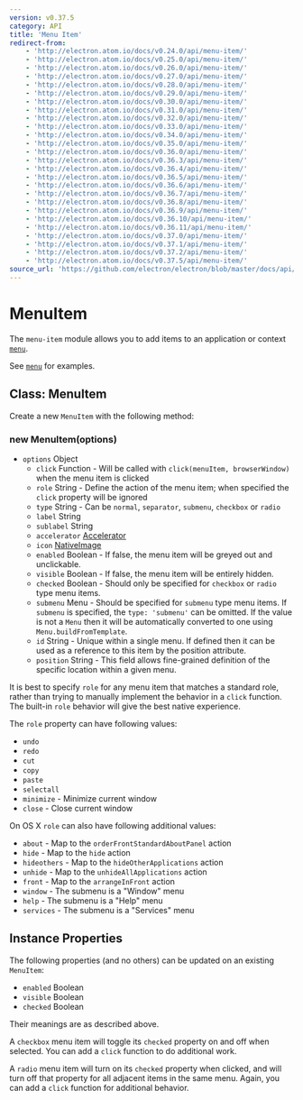 ```yaml
---
version: v0.37.5
category: API
title: 'Menu Item'
redirect-from:
    - 'http://electron.atom.io/docs/v0.24.0/api/menu-item/'
    - 'http://electron.atom.io/docs/v0.25.0/api/menu-item/'
    - 'http://electron.atom.io/docs/v0.26.0/api/menu-item/'
    - 'http://electron.atom.io/docs/v0.27.0/api/menu-item/'
    - 'http://electron.atom.io/docs/v0.28.0/api/menu-item/'
    - 'http://electron.atom.io/docs/v0.29.0/api/menu-item/'
    - 'http://electron.atom.io/docs/v0.30.0/api/menu-item/'
    - 'http://electron.atom.io/docs/v0.31.0/api/menu-item/'
    - 'http://electron.atom.io/docs/v0.32.0/api/menu-item/'
    - 'http://electron.atom.io/docs/v0.33.0/api/menu-item/'
    - 'http://electron.atom.io/docs/v0.34.0/api/menu-item/'
    - 'http://electron.atom.io/docs/v0.35.0/api/menu-item/'
    - 'http://electron.atom.io/docs/v0.36.0/api/menu-item/'
    - 'http://electron.atom.io/docs/v0.36.3/api/menu-item/'
    - 'http://electron.atom.io/docs/v0.36.4/api/menu-item/'
    - 'http://electron.atom.io/docs/v0.36.5/api/menu-item/'
    - 'http://electron.atom.io/docs/v0.36.6/api/menu-item/'
    - 'http://electron.atom.io/docs/v0.36.7/api/menu-item/'
    - 'http://electron.atom.io/docs/v0.36.8/api/menu-item/'
    - 'http://electron.atom.io/docs/v0.36.9/api/menu-item/'
    - 'http://electron.atom.io/docs/v0.36.10/api/menu-item/'
    - 'http://electron.atom.io/docs/v0.36.11/api/menu-item/'
    - 'http://electron.atom.io/docs/v0.37.0/api/menu-item/'
    - 'http://electron.atom.io/docs/v0.37.1/api/menu-item/'
    - 'http://electron.atom.io/docs/v0.37.2/api/menu-item/'
    - 'http://electron.atom.io/docs/v0.37.5/api/menu-item/'
source_url: 'https://github.com/electron/electron/blob/master/docs/api/menu-item.md'
---
```


# MenuItem

The `menu-item` module allows you to add items to an application or context
[`menu`](http://electron.atom.io/docs/v0.37.5/api/menu).

See [`menu`](http://electron.atom.io/docs/v0.37.5/api/menu) for examples.

## Class: MenuItem

Create a new `MenuItem` with the following method:

### new MenuItem(options)

* `options` Object
  * `click` Function - Will be called with `click(menuItem, browserWindow)` when
     the menu item is clicked
  * `role` String - Define the action of the menu item; when specified the
     `click` property will be ignored
  * `type` String - Can be `normal`, `separator`, `submenu`, `checkbox` or
     `radio`
  * `label` String
  * `sublabel` String
  * `accelerator` [Accelerator](http://electron.atom.io/docs/v0.37.5/api/accelerator)
  * `icon` [NativeImage](http://electron.atom.io/docs/v0.37.5/api/native-image)
  * `enabled` Boolean - If false, the menu item will be greyed out and unclickable.
  * `visible` Boolean - If false, the menu item will be entirely hidden.
  * `checked` Boolean - Should only be specified for `checkbox` or `radio` type 
      menu items.
  * `submenu` Menu - Should be specified for `submenu` type menu items. If
     `submenu` is specified, the `type: 'submenu'` can be omitted. If the value
     is not a `Menu` then it will be automatically converted to one using
     `Menu.buildFromTemplate`.
  * `id` String - Unique within a single menu. If defined then it can be used
     as a reference to this item by the position attribute.
  * `position` String - This field allows fine-grained definition of the
     specific location within a given menu.

It is best to specify `role` for any menu item that matches a standard role,
rather than trying to manually implement the behavior in a `click` function.
The built-in `role` behavior will give the best native experience.

The `role` property can have following values:

* `undo`
* `redo`
* `cut`
* `copy`
* `paste`
* `selectall`
* `minimize` - Minimize current window
* `close` - Close current window

On OS X `role` can also have following additional values:

* `about` - Map to the `orderFrontStandardAboutPanel` action
* `hide` - Map to the `hide` action
* `hideothers` - Map to the `hideOtherApplications` action
* `unhide` - Map to the `unhideAllApplications` action
* `front` - Map to the `arrangeInFront` action
* `window` - The submenu is a "Window" menu
* `help` - The submenu is a "Help" menu
* `services` - The submenu is a "Services" menu

## Instance Properties

The following properties (and no others) can be updated on an existing `MenuItem`:

  * `enabled` Boolean
  * `visible` Boolean
  * `checked` Boolean

Their meanings are as described above.

A `checkbox` menu item will toggle its `checked` property on and off when
selected. You can add a `click` function to do additional work.

A `radio` menu item will turn on its `checked` property when clicked, and
will turn off that property for all adjacent items in the same menu. Again,
you can add a `click` function for additional behavior.

